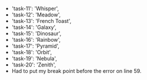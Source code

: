 - 'task-11': 'Whisper',
- 'task-12': 'Meadow',
- 'task-13': 'French Toast',
- 'task-14': 'Galaxy',
- 'task-15': 'Dinosaur',
- 'task-16': 'Rainbow',
- 'task-17': 'Pyramid',
- 'task-18': 'Orbit',
- 'task-19': 'Nebula',
- 'task-20': 'Zenith',
- Had to put my break point before the error on line 59.